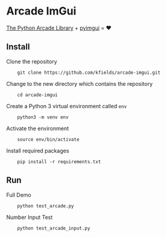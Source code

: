 # Arcade ImGui

[The Python Arcade Library](https://arcade.academy/) + [pyimgui](https://github.com/swistakm/pyimgui) = :heart:

## Install

Clone the repository

        git clone https://github.com/kfields/arcade-imgui.git
        
Change to the new directory which contains the repository

        cd arcade-imgui

Create a Python 3 virtual environment called `env`

        python3 -m venv env
        
Activate the environment

        source env/bin/activate
        
Install required packages

        pip install -r requirements.txt

## Run

Full Demo

        python test_arcade.py

Number Input Test

        python test_arcade_input.py
